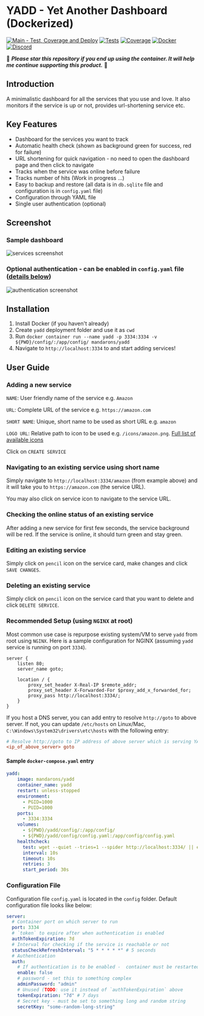 # YADD - Yet Another Dashboard (Dockerized)

[![Main - Test, Coverage and Deploy](https://github.com/mandarons/yadd/actions/workflows/ci-main-test-coverege-deploy.yml/badge.svg?branch=main)](https://github.com/mandarons/yadd/actions/workflows/ci-main-test-coverege-deploy.yml)
[![Tests](https://mandarons.github.io/yadd/badges/tests.svg)](https://mandarons.github.io/yadd/test-results/)
[![Coverage](https://mandarons.github.io/yadd/badges/coverage.svg)](https://mandarons.github.io/yadd/test-coverage/index.html)
[![Docker](https://badgen.net/docker/pulls/mandarons/yadd)](https://hub.docker.com/r/mandarons/yadd)
[![Discord](https://img.shields.io/discord/871555550444408883?style=for-the-badge)](https://discord.gg/HfAXY2ykhp)

:love_you_gesture: ***Please star this repository if you end up using the container. It will help me continue supporting this product.*** :pray:

## Introduction

A minimalistic dashboard for all the services that you use and love. It also monitors if the service is up or not, provides url-shortening service etc.

## Key Features
* Dashboard for the services you want to track
* Automatic health check (shown as background green for success, red for failure)
* URL shortening for quick navigation - no need to open the dashboard page and then click to navigate
* Tracks when the service was online before failure
* Tracks number of hits (Work in progress ...)
* Easy to backup and restore (all data is in `db.sqlite` file and configuration is in `config.yaml` file)
* Configuration through YAML file
* Single user authentication (optional)

## Screenshot
### Sample dashboard
![services screenshot](https://user-images.githubusercontent.com/50469173/128587087-3c90744c-d820-4de9-bf0c-e74e04d356c1.png)
### Optional authentication - can be enabled in `config.yaml` file ([details below](#configuration-file))
![authentication screenshot](https://user-images.githubusercontent.com/50469173/130120350-180e8c67-d0cb-4407-b8f7-f9ff98980de8.png)


## Installation
1. Install Docker (if you haven't already)
2. Create `yadd` deployment folder and use it as `cwd`
3. Run `docker container run --name yadd -p 3334:3334 -v ${PWD}/config/:/app/config/ mandarons/yadd`
4. Navigate to `http://localhost:3334` to and start adding services!

## User Guide

### Adding a new service
   
   `NAME`: User friendly name of the service e.g. `Amazon`

   `URL`: Complete URL of the service e.g. `https://amazon.com`  
   
   `SHORT NAME`: Unique, short name to be used as short URL e.g. `amazon`
   
   `LOGO URL`: Relative path to icon to be used e.g. `/icons/amazon.png`. [Full list of available icons](https://github.com/mandarons/yadd/tree/main/clients/web/public/icons)
   
   Click on `CREATE SERVICE`

### Navigating to an existing service using short name

Simply navigate to `http://localhost:3334/amazon` (from example above) and it will take you to `https://amazon.com` (the service URL).

You may also click on service icon to navigate to the service URL.

### Checking the online status of an existing service

After adding a new service for first few seconds, the service background will be red. If the service is online, it should turn green and stay green.

### Editing an existing service

Simply click on `pencil` icon on the service card, make changes and click `SAVE CHANGES`.

### Deleting an existing service

Simply click on `pencil` icon on the service card that you want to delete and click `DELETE SERVICE`.

### Recommended Setup (using `NGINX` at root)

Most common use case is repurpose existing system/VM to serve `yadd` from root using `NGINX`. Here is a sample configuration for NGINX (assuming `yadd` service is running on port `3334`).

```nginx
server {
	listen 80;
	server_name goto;
	
	location / {
        proxy_set_header X-Real-IP $remote_addr;
        proxy_set_header X-Forwarded-For $proxy_add_x_forwarded_for;
        proxy_pass http://localhost:3334/;
    }
}
```
If you host a DNS server, you can add entry to resolve `http://goto` to above server. If not, you can update `/etc/hosts` on Linux/Mac, `C:\Windows\System32\drivers\etc\hosts` with the following entry:

```ini
# Resolve http://goto to IP address of above server which is serving YADD from its root 
<ip_of_above_server> goto
```
#### Sample `docker-compose.yaml` entry 

```yaml
yadd:
    image: mandarons/yadd
    container_name: yadd
    restart: unless-stopped
    environment:
      - PGID=1000
      - PUID=1000
    ports:
      - 3334:3334
    volumes:
      - ${PWD}/yadd/config/:/app/config/
      - ${PWD}/yadd/config/config.yaml:/app/config/config.yaml
    healthcheck:
      test: wget --quiet --tries=1 --spider http://localhost:3334/ || exit 1
      interval: 10s
      timeout: 10s
      retries: 3
      start_period: 30s
```

### Configuration File
Configuration file `config.yaml` is located in the `config` folder. Default configuration file looks like below:
```yaml
server:
  # Container port on which server to run
  port: 3334
  # `token` to expire after when authentication is enabled 
  authTokenExpiration: 7d
  # Interval for checking if the service is reachable or not
  statusCheckRefreshInterval: "5 * * * * *" # 5 seconds
  # Authentication
  auth:
    # If authentication is to be enabled -  container must be restarted if this value is changed
    enable: false
    # password - set this to something complex
    adminPassword: "admin"
    # Unused (TODO: use it instead of `authTokenExpiration` above
    tokenExpiration: "7d" # 7 days
    # Secret key - must be set to something long and random string
    secretKey: "some-random-long-string"
```
